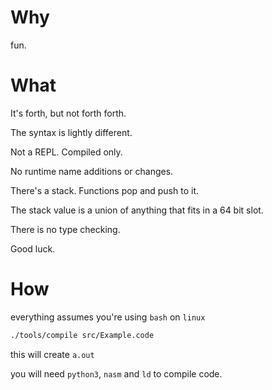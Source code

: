 
# Why

fun.

# What

It's forth, but not forth forth.

The syntax is lightly different.

Not a REPL. Compiled only.

No runtime name additions or changes.

There's a stack. Functions pop and push to it.

The stack value is a union of anything that fits in a 64 bit slot.

There is no type checking.

Good luck.

# How

everything assumes you're using `bash` on `linux`

``` bash
./tools/compile src/Example.code
```

this will create `a.out`

you will need `python3`, `nasm` and `ld` to compile code.
